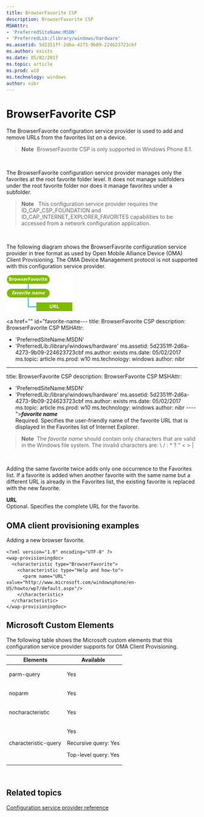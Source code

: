 ```yaml
---
title: BrowserFavorite CSP
description: BrowserFavorite CSP
MSHAttr:
- 'PreferredSiteName:MSDN'
- 'PreferredLib:/library/windows/hardware'
ms.assetid: 5d2351ff-2d6a-4273-9b09-224623723cbf
ms.author: exists
ms.date: 05/02/2017
ms.topic: article
ms.prod: w10
ms.technology: windows
author: nibr
---
```


# BrowserFavorite CSP


The BrowserFavorite configuration service provider is used to add and remove URLs from the favorites list on a device.

> **Note**  BrowserFavorite CSP is only supported in Windows Phone 8.1.

 

The BrowserFavorite configuration service provider manages only the favorites at the root favorite folder level. It does not manage subfolders under the root favorite folder nor does it manage favorites under a subfolder.

> **Note**  
This configuration service provider requires the ID\_CAP\_CSP\_FOUNDATION and ID\_CAP\_INTERNET\_EXPLORER\_FAVORITES capabilities to be accessed from a network configuration application.

 

The following diagram shows the BrowserFavorite configuration service provider in tree format as used by Open Mobile Alliance Device (OMA) Client Provisioning. The OMA Device Management protocol is not supported with this configuration service provider.

![browserfavorite csp (cp)](images/provisioning-csp-browserfavorite-cp.png)

<a href="" id="favorite-name---
title: BrowserFavorite CSP
description: BrowserFavorite CSP
MSHAttr:
- 'PreferredSiteName:MSDN'
- 'PreferredLib:/library/windows/hardware'
ms.assetid: 5d2351ff-2d6a-4273-9b09-224623723cbf
ms.author: exists
ms.date: 05/02/2017
ms.topic: article
ms.prod: w10
ms.technology: windows
author: nibr
------
title: BrowserFavorite CSP
description: BrowserFavorite CSP
MSHAttr:
- 'PreferredSiteName:MSDN'
- 'PreferredLib:/library/windows/hardware'
ms.assetid: 5d2351ff-2d6a-4273-9b09-224623723cbf
ms.author: exists
ms.date: 05/02/2017
ms.topic: article
ms.prod: w10
ms.technology: windows
author: nibr
----"></a>***favorite name***   
Required. Specifies the user-friendly name of the favorite URL that is displayed in the Favorites list of Internet Explorer.

> **Note**  The *favorite name* should contain only characters that are valid in the Windows file system. The invalid characters are: \\ / : \* ? " &lt; &gt; |

 

Adding the same favorite twice adds only one occurrence to the Favorites list. If a favorite is added when another favorite with the same name but a different URL is already in the Favorites list, the existing favorite is replaced with the new favorite.

<a href="" id="url"></a>**URL**  
Optional. Specifies the complete URL for the favorite.

## OMA client provisioning examples


Adding a new browser favorite.

``` syntax
<?xml version="1.0" encoding="UTF-8" ?>
<wap-provisioningdoc>
  <characteristic type="BrowserFavorite">
    <characteristic type="Help and how-to">
      <parm name="URL" value="http://www.microsoft.com/windowsphone/en-US/howto/wp7/default.aspx"/>
    </characteristic>
  </characteristic>
</wap-provisioningdoc>
```

## Microsoft Custom Elements


The following table shows the Microsoft custom elements that this configuration service provider supports for OMA Client Provisioning.

<table>
<colgroup>
<col width="50%" />
<col width="50%" />
</colgroup>
<thead>
<tr class="header">
<th>Elements</th>
<th>Available</th>
</tr>
</thead>
<tbody>
<tr class="odd">
<td><p>parm-query</p></td>
<td><p>Yes</p></td>
</tr>
<tr class="even">
<td><p>noparm</p></td>
<td><p>Yes</p></td>
</tr>
<tr class="odd">
<td><p>nocharacteristic</p></td>
<td><p>Yes</p></td>
</tr>
<tr class="even">
<td><p>characteristic-query</p></td>
<td><p>Yes</p>
<p>Recursive query: Yes</p>
<p>Top-level query: Yes</p></td>
</tr>
</tbody>
</table>

 

## Related topics


[Configuration service provider reference](configuration-service-provider-reference.md)

 

 






